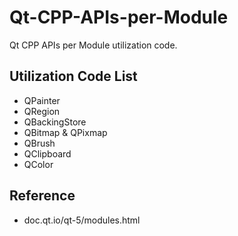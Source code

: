 # Qt-CPP-APIs-per-Module

Qt CPP APIs per Module utilization code.

## Utilization Code List

- QPainter
- QRegion
- QBackingStore
- QBitmap & QPixmap
- QBrush
- QClipboard
- QColor

## Reference

- doc.qt.io/qt-5/modules.html

